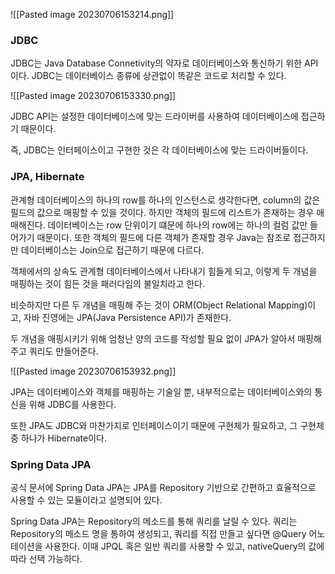 ![[Pasted image 20230706153214.png]]

### JDBC

JDBC는 Java Database Connetivity의 약자로 데이터베이스와 통신하기 위한 API이다. JDBC는 데이터베이스 종류에 상관없이 똑같은 코드로 처리할 수 있다.

![[Pasted image 20230706153330.png]]

JDBC API는 설정한 데이터베이스에 맞는 드라이버를 사용하여 데이터베이스에 접근하기 때문이다.

즉, JDBC는 인터페이스이고 구현한 것은 각 데이터베이스에 맞는 드라이버들이다.


### JPA, Hibernate

관계형 데이터베이스의 하나의 row를 하나의 인스턴스로 생각한다면, column의 값은 필드의 값으로 매핑할 수 있을 것이다.
하지만 객체의 필드에 리스트가 존재하는 경우 애매해진다.
데이터베이스는 row 단위이기 떄문에 하나의 row에는 하나의 컬럼 값만 들어가기 때문이다. 또한 객체의 필드에 다른 객체가 존재할 경우 Java는 참조로 접근하지만 데이터베이스는 Join으로 접근하기 때문에 다르다.

객체에서의 상속도 관계형 데이터베이스에서 나타내기 힘들게 되고, 이렇게 두 개념을 매핑하는 것이 힘든 것을 패러다임의 불일치라고 한다.

비슷하지만 다른 두 개념을 매핑해 주는 것이 ORM(Object Relational Mapping)이고, 자바 진영에는 JPA(Java Persistence API)가 존재한다.

두 개념을 매핑시키기 위해 엄청난 양의 코드를 작성할 필요 없이 JPA가 알아서 매핑해주고 쿼리도 만들어준다.

![[Pasted image 20230706153932.png]]

JPA는 데이터베이스와 객체를 매핑하는 기술일 뿐,  내부적으로는 데이터베이스와의 통신을 위해 JDBC를 사용한다.

또한 JPA도 JDBC와 마찬가지로 인터페이스이기 때문에 구현체가 필요하고, 그 구현체 중 하나가 Hibernate이다.


### Spring Data JPA

공식 문서에 Spring Data JPA는 JPA를 Repository 기반으로 간편하고 효율적으로 사용할 수 있는 모듈이라고 설명되어 있다.

Spring Data JPA는 Repository의 메소드를 통해 쿼리를 날릴 수 있다. 쿼리는 Repository의 메소드 명을 통하여 생성되고, 쿼리를 직접 만들고 싶다면 @Query 어노테이션을 사용한다.
이때 JPQL 혹은 일반 쿼리를 사용할 수 있고, nativeQuery의 값에 따라 선택 가능하다.